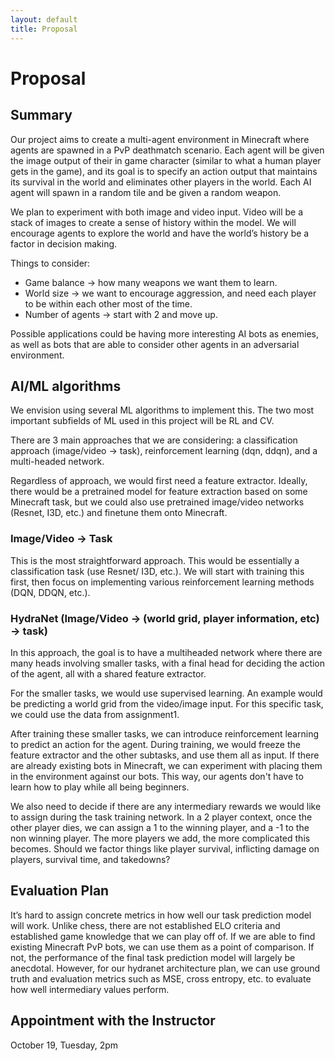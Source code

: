 ```yaml
---
layout: default
title: Proposal
---
```


# Proposal

## Summary
Our project aims to create a multi-agent environment in Minecraft where agents are spawned in a PvP deathmatch scenario. Each agent will be given the image output of their in game character (similar to what a human player gets in the game), and its goal is to specify an action output that maintains its survival in the world and eliminates other players in the world. Each AI agent will spawn in a random tile and be given a random weapon.

We plan to experiment with both image and video input. Video will be a stack of images to create a sense of history within the model. We will encourage agents to explore the world and have the world’s history be a factor in decision making.

Things to consider:
- Game balance -> how many weapons we want them to learn.
- World size -> we want to encourage aggression, and need each player to be within each other most of the time.
- Number of agents -> start with 2 and move up.

Possible applications could be having more interesting AI bots as enemies, as well as bots that are able to consider other agents in an adversarial environment.

## AI/ML algorithms
We envision using several ML algorithms to implement this. The two most important subfields of ML used in this project will be RL and CV. 

There are 3 main approaches that we are considering: a classification approach (image/video -> task), reinforcement learning (dqn, ddqn), and a multi-headed network.

Regardless of approach, we would first need a feature extractor. Ideally, there would be a pretrained model for feature extraction based on some Minecraft task, but we could also use pretrained image/video networks (Resnet, I3D, etc.) and finetune them onto Minecraft.


### Image/Video -> Task 
This is the most straightforward approach. This would be essentially a classification task (use Resnet/ I3D, etc.). We will start with training this first, then focus on implementing various reinforcement learning methods (DQN, DDQN, etc.).

### HydraNet (Image/Video -> (world grid, player information, etc) -> task)
In this approach, the goal is to have a multiheaded network where there are many heads involving smaller tasks, with a final head for deciding the action of the agent, all with a shared feature extractor.

For the smaller tasks, we would use supervised learning. An example would be predicting a world grid from the video/image input. For this specific task, we could use the data from assignment1.

After training these smaller tasks, we can introduce reinforcement learning to predict an action for the agent. During training, we would freeze the feature extractor and the other subtasks, and use them all as input. If there are already existing bots in Minecraft, we can experiment with placing them in the environment against our bots. This way, our agents don't have to learn how to play while all being beginners.

We also need to decide if there are any intermediary rewards we would like to assign during the task training network. In a 2 player context, once the other player dies, we can assign a 1 to the winning player, and a -1 to the non winning player. The more players we add, the more complicated this becomes. Should we factor things like player survival, inflicting damage on players, survival time, and takedowns? 
 


## Evaluation Plan
It’s hard to assign concrete metrics in how well our task prediction model will work. Unlike chess, there are not established ELO criteria and established game knowledge that we can play off of. If we are able to find existing Minecraft PvP bots, we can use them as a point of comparison. If not, the performance of the final task prediction model will largely be anecdotal. However, for our hydranet architecture plan, we can use ground truth and evaluation metrics such as MSE, cross entropy, etc. to evaluate how well intermediary values perform.



## Appointment with the Instructor
October 19, Tuesday, 2pm